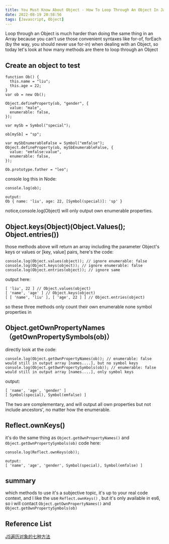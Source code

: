 ```yaml
---
title: You Must Know About Object - How To Loop Through An Object In JavaScript
date: 2022-08-19 20:58:56
tags: [Javascript, Object]
---
```


Loop through an Object is much harder than doing the same thing in an Array because you can't use those convenient syntaxes like for-of, forEach (by the way, you should never use for-in) when dealing with an Object, so today let's look at how many methods are there to loop through an Object

## Create an object to test
```
function Ob() {
  this.name = "liu";
  this.age = 22;
}
var ob = new Ob();

Object.defineProperty(ob, "gender", {
  value: "male",
  enumerable: false,
});

var mySb = Symbol("special");

ob[mySb] = "sp";

var mySbEnumerableFalse = Symbol("emfalse");
Object.defineProperty(ob, mySbEnumerableFalse, {
  value: "emfalse:value",
  enumerable: false,
});

Ob.prototype.father = "leo";
```
console log this in Node:
```
console.log(ob);

output:
Ob { name: 'liu', age: 22, [Symbol(special)]: 'sp' }
```
notice,console.log(Object) will only output own enumerable properties.

## Object.keys(Object)(Object.Values(); Object.entries())
those methods above will return an array including the parameter Object's keys or values or [key, value] pairs, here's the code:
```
console.log(Object.values(object)); // ignore enumerable: false 
console.log(Object.keys(object)); // ignore enumerable: false 
console.log(Object.entries(object)); // ignore same
```

output here:
```
[ 'liu', 22 ] // Object.values(object)
[ 'name', 'age' ] // Object.keys(object)
[ [ 'name', 'liu' ], [ 'age', 22 ] ] // Object.entries(object)
```
so these three methods only count their own enumerable none symbol properties in

## Object.getOwnPropertyNames（getOwnPropertySymbols(ob)）
directly look at the code:
```
console.log(Object.getOwnPropertyNames(ob)); // enumerable: false would still in output array [names....], but no symbol keys
console.log(Object.getOwnPropertySymbols(ob)); // enumerable: false would still in output array [names....], only symbol keys
```
output:
```
[ 'name', 'age', 'gender' ]
[ Symbol(special), Symbol(emfalse) ]
```
The two are complementary, and will output all own properties but not include ancestors', no matter how the enumerable.

## Reflect.ownKeys()
it's do the same thing as ```Object.getOwnPropertyNames()``` and ```Object.getOwnPropertySymbols(ob)```
code here:
```
console.log(Reflect.ownKeys(ob));

output:
[ 'name', 'age', 'gender', Symbol(special), Symbol(emfalse) ]
```

## summary
which methods to use it's a subjective topic, it's up to your real code context, and I like the use ```Reflect.ownKeys()``` , but it's only available in es6, so i will contact ```Object.getOwnPropertyNames()``` and ```Object.getOwnPropertySymbols(ob)```
	
	
## Reference List
[JS遍历对象的七种方法](https://juejin.cn/post/7129374520015585317)


